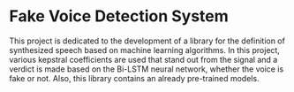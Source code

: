 # Fake Voice Detection System
 This project is dedicated to the development of a library for the definition of synthesized speech based on machine learning algorithms.
 In this project, various kepstral coefficients are used that stand out from the signal and a verdict is made based on the Bi-LSTM neural network, whether the voice is fake or not.
 Also, this library contains an already pre-trained models.

